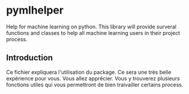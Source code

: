 # pymlhelper
Help for machine learning on python. This library will provide surveral functions and classes to help all machine learning users in their project process. 

## Introduction

Ce fichier expliquera l'utilisation du package. Ce sera une très belle expérience pour vous. Vous allez apprécier.
Vous y trouverez plusieurs fonctions utiles qui vous permettront de bien traivailler certains process.
